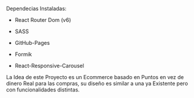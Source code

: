 Dependecias Instaladas:

- React Router Dom (v6)

- SASS

- GitHub-Pages

- Formik

- React-Responsive-Carousel

La Idea de este Proyecto es un Ecommerce basado en Puntos en vez de dinero Real para las compras, su diseño es similar a una ya Existente pero con funcionalidades distintas.